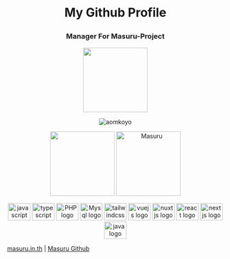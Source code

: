 # <p align="center">My Github Profile</p>
### <p align="center">Manager For Masuru-Project</p>

<p align="center">
<img height="150px" src="https://lanyard-profile-readme.vercel.app/api/527383789475856426" />
</p>
<p align="center"> <img src="https://count.getloli.com/get/@aomkoyo?theme=rule34" alt="aomkoyo" /> </p>

<p align="center">
   <img height="150px" src="https://github-readme-stats.vercel.app/api?username=aomkoyo&show_icons=true&count_private=true&theme=dracula" />&nbsp;<img height="150px" src="https://github-readme-stats.vercel.app/api/top-langs/?username=aomkoyo&layout=compact&count_private=true&theme=dracula" alt="Masuru" />
</p>

<div align="center">
  <img src="https://cdn.jsdelivr.net/gh/devicons/devicon/icons/javascript/javascript-original.svg" height="40" width="52" alt="javascript logo"  />
  <img src="https://cdn.jsdelivr.net/gh/devicons/devicon/icons/typescript/typescript-original.svg" height="40" width="52" alt="typescript logo"  />
  <img src="https://cdn.jsdelivr.net/gh/devicons/devicon/icons/php/php-original.svg" height="40" width="52" alt="PHP logo"  />
  <img src="https://cdn.jsdelivr.net/gh/devicons/devicon/icons/mysql/mysql-plain.svg" height="40" width="52" alt="Mysql logo"  />
  <img src="https://cdn.jsdelivr.net/gh/devicons/devicon/icons/tailwindcss/tailwindcss-plain.svg" height="40" width="52" alt="tailwindcss logo"  />
  <img src="https://cdn.jsdelivr.net/gh/devicons/devicon/icons/vuejs/vuejs-original.svg" height="40" width="52" alt="vuejs logo"  />
  <img src="https://cdn.jsdelivr.net/gh/devicons/devicon/icons/nuxtjs/nuxtjs-original.svg" height="40" width="52" alt="nuxtjs logo"  />
  <img src="https://cdn.jsdelivr.net/gh/devicons/devicon/icons/react/react-original.svg" height="40" width="52" alt="react logo"  />
  <img src="https://cdn.jsdelivr.net/gh/devicons/devicon/icons/nextjs/nextjs-original.svg" height="40" width="52" alt="nextjs logo"  />
  <img src="https://cdn.jsdelivr.net/gh/devicons/devicon/icons/java/java-original-wordmark.svg" height="40" width="52" alt="java logo"  />
</div>

[masuru.in.th](https://www.masuru.in.th) | [Masuru Github](https://github.com/Masuru-Project/)
